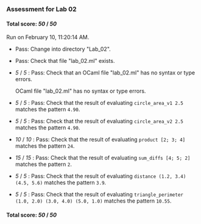 ### Assessment for Lab 02

#### Total score: _50_ / _50_

Run on February 10, 11:20:14 AM.

+ Pass: Change into directory "Lab_02".

+ Pass: Check that file "lab_02.ml" exists.

+  _5_ / _5_ : Pass: Check that an OCaml file "lab_02.ml" has no syntax or type errors.

    OCaml file "lab_02.ml" has no syntax or type errors.



+  _5_ / _5_ : Pass: Check that the result of evaluating `circle_area_v1 2.5` matches the pattern `4.90`.

   



+  _5_ / _5_ : Pass: Check that the result of evaluating `circle_area_v2 2.5` matches the pattern `4.90`.

   



+  _10_ / _10_ : Pass: Check that the result of evaluating `product [2; 3; 4]` matches the pattern `24`.

   



+  _15_ / _15_ : Pass: Check that the result of evaluating `sum_diffs [4; 5; 2]` matches the pattern `2`.

   



+  _5_ / _5_ : Pass: Check that the result of evaluating `distance (1.2, 3.4) (4.5, 5.6)` matches the pattern `3.9`.

   



+  _5_ / _5_ : Pass: Check that the result of evaluating `triangle_perimeter (1.0, 2.0) (3.0, 4.0) (5.0, 1.0)` matches the pattern `10.55`.

   



#### Total score: _50_ / _50_

